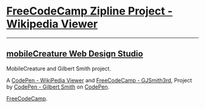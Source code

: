 # [FreeCodeCamp Zipline Project - Wikipedia Viewer](http://codepen.io/GJSmith3rd/full/WrqPgO)
--------------------------------

[mobileCreature Web Design Studio](http://gjsmith3rd.github.io/)
--------------------------------
MobileCreature and Gilbert Smith project.

A [CodePen - WikiPedia Viewer](http://codepen.io/GJSmith3rd/full/WrqPgO/) and [FreeCodeCamp - GJSmith3rd](http://freecodecamp.com/gjsmith3rd), Project by [CodePen - Gilbert Smith](http://codepen.io/GJSmith3rd) on [CodePen](http://codepen.io/).

[FreeCodeCamp](http://freecodecamp.com).
